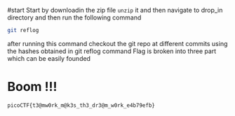 #start
Start by downloadin the zip file `unzip` it and then navigate to drop_in directory and then run the following command
```bash
git reflog
```
after running this command checkout the git repo at different commits using the hashes obtained in git reflog command 
Flag is broken into three part which can be easily founded 
# Boom !!!
```
picoCTF{t3@mw0rk_m@k3s_th3_dr3@m_w0rk_e4b79efb}
```
